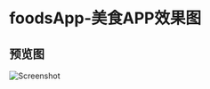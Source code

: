 # foodsApp-美食APP效果图



## 预览图
![Screenshot](http://imglf4.nosdn.127.net/img/SW9pTFU3OFFpNkFHRDEvRE8yQ3ljSTB3TS9ua1pjVHR0SHRWM3dCQzIwUmthR3ZMWUpjcWJnPT0.jpg?imageView&thumbnail=1680x0&quality=96&stripmeta=0&type=jpg)
